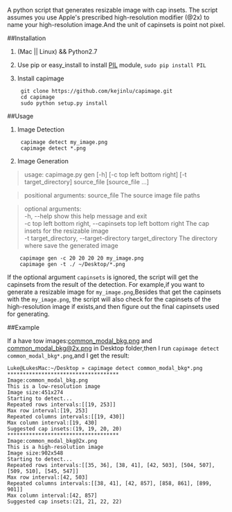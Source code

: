 A python script that generates resizable image with cap insets.
The script assumes you use Apple's prescribed high-resolution modifier (@2x) to name your high-resolution image.And the unit of capinsets is point not pixel.

##Installation

1. (Mac || Linux) && Python2.7 
2. Use pip or easy_install to install [PIL](http://pypi.python.org/pypi/PIL) module,  `sudo pip install PIL`
3. Install capimage
	
		git clone https://github.com/kejinlu/capimage.git
		cd capimage
		sudo python setup.py install

##Usage


1. Image Detection   
   	
		capimage detect my_image.png
		capimage detect *.png
   
2. Image Generation

>usage: capimage.py gen [-h] [-c top left bottom right] [-t target_directory]
                       source_file [source_file ...]

>positional arguments:
  source_file           The source image file paths

>optional arguments:   
  -h, --help            show this help message and exit   
  -c top left bottom right, --capinsets top left bottom right
                        The cap insets for the resizable image   
  -t target_directory, --target-directory target_directory
                        The directory where save the generated image
                        
		capimage gen -c 20 20 20 20 my_image.png
		capimage gen -t ./ ~/Desktop/*.png
	
If the optional argument `capinsets` is ignored, the script will get the capinsets from the result of the detection. For example,if you want to generate a resizable image for `my_image.png`,Besides that get the capinsets with the `my_image.png`, the script will also check for the capinsets of the high-resolution image if exists,and then figure out the final capinsets used for generating. 

##Example

If a have tow images:[common_modal_bkg.png](https://raw.github.com/kejinlu/capimage/master/sample/common_modal_bkg.png) and [common_modal_bkg@2x.png](https://raw.github.com/kejinlu/capimage/master/sample/common_modal_bkg@2x.png) in Desktop folder,then I run `capimage detect common_modal_bkg*.png`,and I get the result:

	Luke@LukesMac:~/Desktop » capimage detect common_modal_bkg*.png
	************************************
	Image:common_modal_bkg.png
	This is a low-resolution image
	Image size:451x274
	Starting to detect...
	Repeated rows intervals:[[19, 253]]
	Max row interval:[19, 253]
	Repeated columns intervals:[[19, 430]]
	Max column interval:[19, 430]
	Suggested cap insets:(19, 19, 20, 20)
	************************************
	Image:common_modal_bkg@2x.png
	This is a high-resolution image
	Image size:902x548
	Starting to detect...
	Repeated rows intervals:[[35, 36], [38, 41], [42, 503], [504, 507], [509, 510], [545, 547]]
	Max row interval:[42, 503]
	Repeated columns intervals:[[38, 41], [42, 857], [858, 861], [899, 901]]
	Max column interval:[42, 857]
	Suggested cap insets:(21, 21, 22, 22)
	